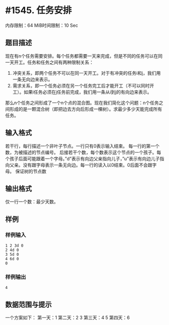 # #1545. 任务安排

内存限制：64 MiB时间限制：10 Sec

## 题目描述

现在有n个任务需要安排。每个任务都需要一天来完成，但是不同的任务可以在同一天开工。任务和任务之间有两种限制关系：
1.	冲突关系，即两个任务不可以在同一天开工。对于有冲突的任务i和j，我们用一条无向边来表示。
2.	需求关系，即一个任务必须在另一个任务完工后才能开工（不可以同时开工）。如果i任务必须在j任务前完成，我们用一条从i到j的有向边来表示。

那么n个任务之间形成了一个n个点的混合图。现在我们简化这个问题：n个任务之间形成的是一颗混合树（即把边去方向后形成一棵树）。求最少多少天能完成所有任务。


## 输入格式

若干行，每行描述一个非叶子节点。一行只有0表示输入结束。
每一行的第一个数，为被描述的节点编号。
后接若干个数，每个数表示这个节点的一个孩子。每个孩子后面可能跟着一个字母。”d”表示有向边父亲指向儿子，”u”表示有向边儿子指向父亲。没有跟字母表示一条无向边。每一行的读入以0结束。0后面不会跟字母。
保证树的节点数

## 输出格式

仅一行一个数：最少天数。


## 样例

### 样例输入

    
    1 2 3d 0
    2 4d 0
    3 5d 0
    4 6d 0
    0
    
    
    

### 样例输出

    
    4
    
    
    

## 数据范围与提示


一个方案如下：
第一天：1
第二天：2 3
第三天：4 5
第四天：6

